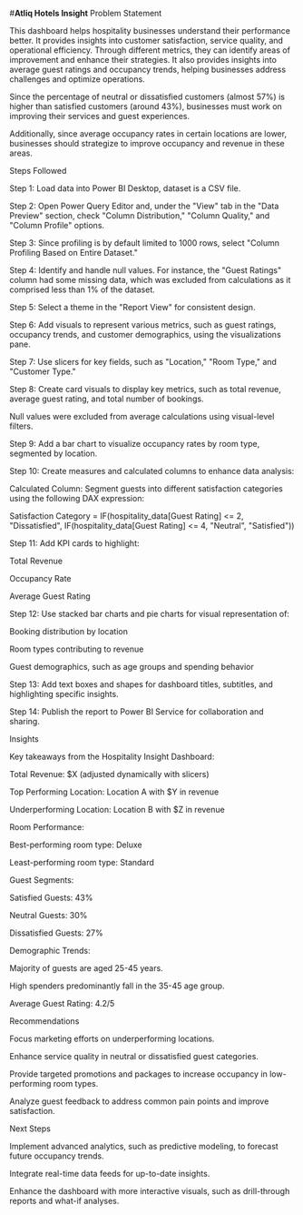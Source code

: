 #**Atliq Hotels Insight**
Problem Statement

This dashboard helps hospitality businesses understand their performance better. It provides insights into customer satisfaction, service quality, and operational efficiency. Through different metrics, they can identify areas of improvement and enhance their strategies. It also provides insights into average guest ratings and occupancy trends, helping businesses address challenges and optimize operations.

Since the percentage of neutral or dissatisfied customers (almost 57%) is higher than satisfied customers (around 43%), businesses must work on improving their services and guest experiences.

Additionally, since average occupancy rates in certain locations are lower, businesses should strategize to improve occupancy and revenue in these areas.

Steps Followed

Step 1: Load data into Power BI Desktop, dataset is a CSV file.

Step 2: Open Power Query Editor and, under the "View" tab in the "Data Preview" section, check "Column Distribution," "Column Quality," and "Column Profile" options.

Step 3: Since profiling is by default limited to 1000 rows, select "Column Profiling Based on Entire Dataset."

Step 4: Identify and handle null values. For instance, the "Guest Ratings" column had some missing data, which was excluded from calculations as it comprised less than 1% of the dataset.

Step 5: Select a theme in the "Report View" for consistent design.

Step 6: Add visuals to represent various metrics, such as guest ratings, occupancy trends, and customer demographics, using the visualizations pane.

Step 7: Use slicers for key fields, such as "Location," "Room Type," and "Customer Type."

Step 8: Create card visuals to display key metrics, such as total revenue, average guest rating, and total number of bookings.

Null values were excluded from average calculations using visual-level filters.

Step 9: Add a bar chart to visualize occupancy rates by room type, segmented by location.

Step 10: Create measures and calculated columns to enhance data analysis:

Calculated Column: Segment guests into different satisfaction categories using the following DAX expression:

Satisfaction Category = IF(hospitality_data[Guest Rating] <= 2, "Dissatisfied", IF(hospitality_data[Guest Rating] <= 4, "Neutral", "Satisfied"))

Step 11: Add KPI cards to highlight:

Total Revenue

Occupancy Rate

Average Guest Rating

Step 12: Use stacked bar charts and pie charts for visual representation of:

Booking distribution by location

Room types contributing to revenue

Guest demographics, such as age groups and spending behavior

Step 13: Add text boxes and shapes for dashboard titles, subtitles, and highlighting specific insights.

Step 14: Publish the report to Power BI Service for collaboration and sharing.

Insights

Key takeaways from the Hospitality Insight Dashboard:

Total Revenue: $X (adjusted dynamically with slicers)

Top Performing Location: Location A with $Y in revenue

Underperforming Location: Location B with $Z in revenue

Room Performance:

Best-performing room type: Deluxe

Least-performing room type: Standard

Guest Segments:

Satisfied Guests: 43%

Neutral Guests: 30%

Dissatisfied Guests: 27%

Demographic Trends:

Majority of guests are aged 25-45 years.

High spenders predominantly fall in the 35-45 age group.

Average Guest Rating: 4.2/5

Recommendations

Focus marketing efforts on underperforming locations.

Enhance service quality in neutral or dissatisfied guest categories.

Provide targeted promotions and packages to increase occupancy in low-performing room types.

Analyze guest feedback to address common pain points and improve satisfaction.

Next Steps

Implement advanced analytics, such as predictive modeling, to forecast future occupancy trends.

Integrate real-time data feeds for up-to-date insights.

Enhance the dashboard with more interactive visuals, such as drill-through reports and what-if analyses.
